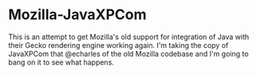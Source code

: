 # Mozilla-JavaXPCom

This is an attempt to get Mozilla's old support for integration of Java with their Gecko rendering engine working again. I'm taking the copy of JavaXPCom that @echarles of the old Mozilla codebase and I'm going to bang on it to see what happens. 